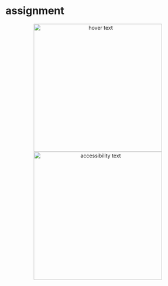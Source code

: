# assignment

<p align="center">
  <img src="G:\ip1" width="350" title="hover text">
  <img src="G:\ip2" width="350" alt="accessibility text">
</p>
